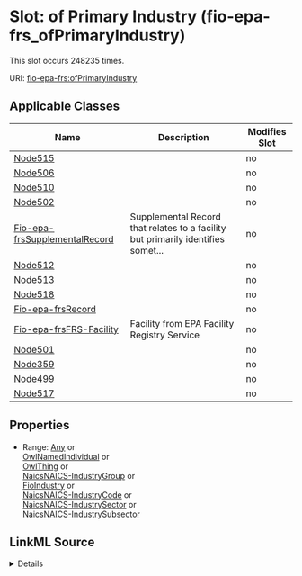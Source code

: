 

# Slot: of Primary Industry (fio-epa-frs_ofPrimaryIndustry)




This slot occurs 248235 times.


URI: [fio-epa-frs:ofPrimaryIndustry](http://w3id.org/fio/v1/epa-frs#ofPrimaryIndustry)



<!-- no inheritance hierarchy -->





## Applicable Classes

| Name | Description | Modifies Slot |
| --- | --- | --- |
| [Node515](../classes/Node515.md) |  |  no  |
| [Node506](../classes/Node506.md) |  |  no  |
| [Node510](../classes/Node510.md) |  |  no  |
| [Node502](../classes/Node502.md) |  |  no  |
| [Fio-epa-frsSupplementalRecord](../classes/Fio-epa-frsSupplementalRecord.md) | Supplemental Record that relates to a facility but primarily identifies somet... |  no  |
| [Node512](../classes/Node512.md) |  |  no  |
| [Node513](../classes/Node513.md) |  |  no  |
| [Node518](../classes/Node518.md) |  |  no  |
| [Fio-epa-frsRecord](../classes/Fio-epa-frsRecord.md) |  |  no  |
| [Fio-epa-frsFRS-Facility](../classes/Fio-epa-frsFRS-Facility.md) | Facility from EPA Facility Registry Service |  no  |
| [Node501](../classes/Node501.md) |  |  no  |
| [Node359](../classes/Node359.md) |  |  no  |
| [Node499](../classes/Node499.md) |  |  no  |
| [Node517](../classes/Node517.md) |  |  no  |







## Properties

* Range: [Any](../classes/Any.md)&nbsp;or&nbsp;<br />[OwlNamedIndividual](../classes/OwlNamedIndividual.md)&nbsp;or&nbsp;<br />[OwlThing](../classes/OwlThing.md)&nbsp;or&nbsp;<br />[NaicsNAICS-IndustryGroup](../classes/NaicsNAICS-IndustryGroup.md)&nbsp;or&nbsp;<br />[FioIndustry](../classes/FioIndustry.md)&nbsp;or&nbsp;<br />[NaicsNAICS-IndustryCode](../classes/NaicsNAICS-IndustryCode.md)&nbsp;or&nbsp;<br />[NaicsNAICS-IndustrySector](../classes/NaicsNAICS-IndustrySector.md)&nbsp;or&nbsp;<br />[NaicsNAICS-IndustrySubsector](../classes/NaicsNAICS-IndustrySubsector.md)







## LinkML Source

<details>

```yaml
name: fio-epa-frs_ofPrimaryIndustry
title: of Primary Industry
from_schema: okns:fiokg
exact_mappings:
- http://w3id.org/fio/v1/epa-frs#ofPrimaryIndustry
rank: 1000
slot_uri: fio-epa-frs:ofPrimaryIndustry
alias: fio_epa_frs_ofPrimaryIndustry
domain_of:
- __node359
- __node499
- __node501
- __node502
- __node506
- __node510
- __node512
- __node513
- __node515
- __node517
- __node518
- fio-epa-frs_FRS-Facility
- fio-epa-frs_Record
- fio-epa-frs_SupplementalRecord
subproperty_of: fio_ofIndustry
range: Any
any_of:
- range: owl_NamedIndividual
- range: owl_Thing
- range: naics_NAICS-IndustryGroup
- range: fio_Industry
- range: naics_NAICS-IndustryCode
- range: naics_NAICS-IndustrySector
- range: naics_NAICS-IndustrySubsector

```
</details>